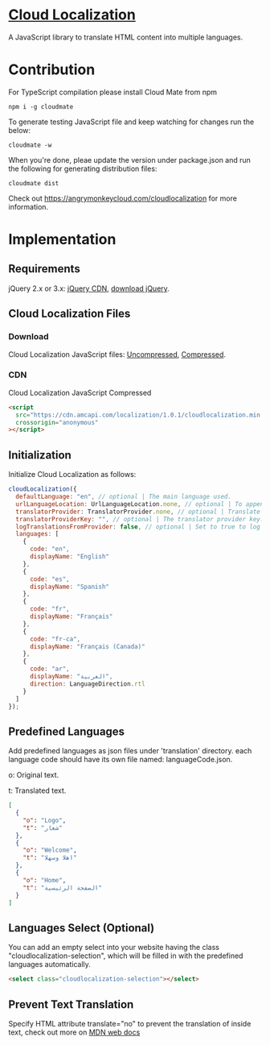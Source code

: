 # [Cloud Localization](https://angrymonkeycloud.com/cloudlocalization)

A JavaScript library to translate HTML content into multiple languages.

# Contribution

For TypeScript compilation please install Cloud Mate from npm

```batch
npm i -g cloudmate
```

To generate testing JavaScript file and keep watching for changes run the below:

```batch
cloudmate -w
```

When you're done, pleae update the version under package.json and run the following for generating distribution files:

```batch
cloudmate dist
```

Check out <https://angrymonkeycloud.com/cloudlocalization> for more information.

# Implementation

## Requirements

jQuery 2.x or 3.x: [jQuery CDN](https://code.jquery.com/), [download jQuery](https://jquery.com/download/).

## Cloud Localization Files

### Download

Cloud Localization JavaScript files: [Uncompressed](https://cdn.amcapi.com/localization/1.0.1/cloudlocalization.js), [Compressed](https://cdn.amcapi.com/localization/1.0.1/cloudlocalization.min.js).

### CDN

Cloud Localization JavaScript Compressed

```html
<script
  src="https://cdn.amcapi.com/localization/1.0.1/cloudlocalization.min.js"
  crossorigin="anonymous"
></script>
```

## Initialization

Initialize Cloud Localization as follows:

```js
cloudLocalization({
  defaultLanguage: "en", // optional | The main language used.
  urlLanguageLocation: UrlLanguageLocation.none, // optional | To append language in the url (ex: www.website.com/en/).
  translatorProvider: TranslatorProvider.none, // optional | Translate text using a translator provider.
  translatorProviderKey: "", // optional | The translator provider key.
  logTranslationsFromProvider: false, // optional | Set to true to log the translation output in the console.
  languages: [
    {
      code: "en",
      displayName: "English"
    },
    {
      code: "es",
      displayName: "Spanish"
    },
    {
      code: "fr",
      displayName: "Français"
    },
    {
      code: "fr-ca",
      displayName: "Français (Canada)"
    },
    {
      code: "ar",
      displayName: "العربية",
      direction: LanguageDirection.rtl
    }
  ]
});
```

## Predefined Languages

Add predefined languages as json files under 'translation' directory. each language code should have its own file named: languageCode.json.

o: Original text.

t: Translated text.

```json
[
  {
    "o": "Logo",
    "t": "شعار"
  },
  {
    "o": "Welcome",
    "t": "اهلا وسهلا"
  },
  {
    "o": "Home",
    "t": "الصفحة الرئيسية"
  }
]
```

## Languages Select (Optional)

You can add an empty select into your website having the class "cloudlocalization-selection", which will be filled in with the predefined languages automatically.

```html
<select class="cloudlocalization-selection"></select>
```

## Prevent Text Translation

Specify HTML attribute translate="no" to prevent the translation of inside text, check out more on [MDN web docs](https://developer.mozilla.org/en-US/docs/Web/HTML/Global_attributes/translate)
